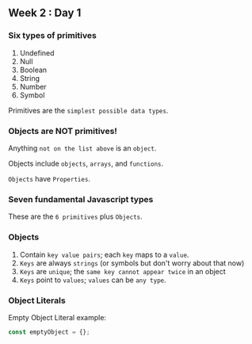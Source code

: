 ## Week 2 : Day 1

### Six types of primitives
1. Undefined
2. Null
3. Boolean
4. String
5. Number
6. Symbol

Primitives are the `simplest possible data types`.

### Objects are NOT primitives!

Anything `not on the list above` is an `object`.

Objects include `objects`, `arrays`, and `functions`.

`Objects` have `Properties`. 

### Seven fundamental Javascript types
These are the `6 primitives` plus `Objects`.

### Objects

1. Contain `key value pairs`; each `key` maps to a `value`.
2. `Keys` are always `strings` (or symbols but don't worry about that now)
3. `Keys` are `unique`; the `same key cannot appear twice` in an object 
4. `Keys` point to `values`; `values` can be `any type`.

### Object Literals

Empty Object Literal example:
```javascript
const emptyObject = {};
```



